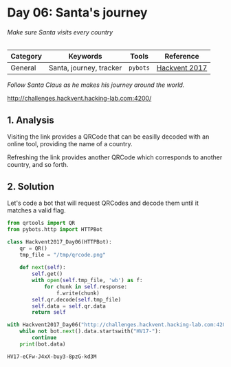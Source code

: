 # Day 06: Santa's journey

###### Make sure Santa visits every country

<div class="metadata-table"></div>

**Category** | **Keywords** | **Tools** | **Reference**
--- | --- | --- | ---
General | Santa, journey, tracker | `pybots` | [Hackvent 2017](https://hackvent.hacking-lab.com?day=6)

*Follow Santa Claus as he makes his journey around the world.*

http://challenges.hackvent.hacking-lab.com:4200/

## 1. Analysis

Visiting the link provides a QRCode that can be easilly decoded with an online tool, providing the name of a country.

Refreshing the link provides another QRCode which corresponds to another country, and so forth.

## 2. Solution

Let's code a bot that will request QRCodes and decode them until it matches a valid flag.


```python
from qrtools import QR
from pybots.http import HTTPBot

class Hackvent2017_Day06(HTTPBot):
    qr = QR()
    tmp_file = "/tmp/qrcode.png"
    
    def next(self):
        self.get()
        with open(self.tmp_file, 'wb') as f:
            for chunk in self.response:
                f.write(chunk)
        self.qr.decode(self.tmp_file)
        self.data = self.qr.data
        return self

with Hackvent2017_Day06("http://challenges.hackvent.hacking-lab.com:4200/") as bot:
    while not bot.next().data.startswith("HV17-"):
        continue
    print(bot.data)
```

    HV17-eCFw-J4xX-buy3-8pzG-kd3M
